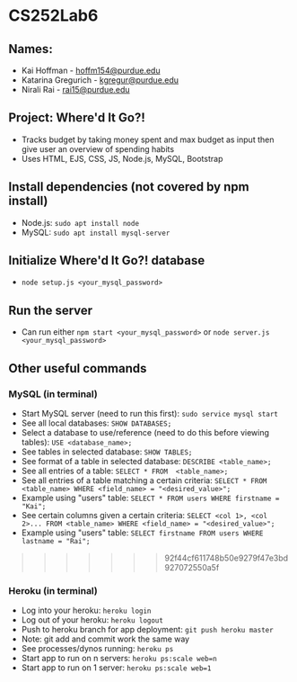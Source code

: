 # CS252Lab6
## Names:
* Kai Hoffman - hoffm154@purdue.edu
* Katarina Gregurich - kgregur@purdue.edu
* Nirali Rai - rai15@purdue.edu

## Project: Where'd It Go?!
* Tracks budget by taking money spent and max budget as input then give user an overview of spending habits
* Uses HTML, EJS, CSS, JS, Node.js, MySQL, Bootstrap

## Install dependencies (not covered by npm install)
* Node.js: `sudo apt install node`
* MySQL: `sudo apt install mysql-server`

## Initialize Where'd It Go?! database
* `node setup.js <your_mysql_password>`

## Run the server
* Can run either `npm start <your_mysql_password>` or `node server.js <your_mysql_password>`

## Other useful commands
### MySQL (in terminal)
* Start MySQL server (need to run this first): `sudo service mysql start`
* See all local databases: `SHOW DATABASES;`
* Select a database to use/reference (need to do this before viewing tables): `USE <database_name>;`
* See tables in selected database: `SHOW TABLES;`
* See format of a table in selected database: `DESCRIBE <table_name>;`
* See all entries of a table: `SELECT * FROM  <table_name>;`
* See all entries of a table matching a certain criteria: `SELECT * FROM <table_name> WHERE <field_name> = "<desired_value>";`
* Example using "users" table: `SELECT * FROM users WHERE firstname = "Kai";`
* See certain columns given a certain criteria: `SELECT <col 1>, <col 2>... FROM <table_name> WHERE <field_name> = "<desired_value>";`
* Example using "users" table: `SELECT firstname FROM users WHERE lastname = "Rai";`
>>>>>>> 92f44cf611748b50e9279f47e3bd927072550a5f

### Heroku (in terminal)
* Log into your heroku: `heroku login`
* Log out of your heroku: `heroku logout`
* Push to heroku branch for app deployment: `git push heroku master`
* Note: git add and commit work the same way
* See processes/dynos running: `heroku ps`
* Start app to run on n servers: `heroku ps:scale web=n`
* Start app to run on 1 server: `heroku ps:scale web=1`